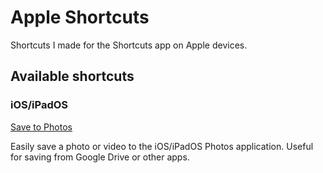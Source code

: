 # Apple Shortcuts
Shortcuts I made for the Shortcuts app on Apple devices.

## Available shortcuts
### iOS/iPadOS
[Save to Photos](https://github.com/infinitepower18/AppleShortcuts/raw/main/iOS/Save%20to%20Photos.shortcut)

Easily save a photo or video to the iOS/iPadOS Photos application. Useful for saving from Google Drive or other apps.
